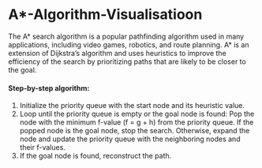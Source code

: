 # A*-Algorithm-Visualisatioon
The A* search algorithm is a popular pathfinding algorithm used in many applications, including video games, robotics, and route planning. A* is an extension of Dijkstra’s algorithm and uses heuristics to improve the efficiency of the search by prioritizing paths that are likely to be closer to the goal.

#### Step-by-step algorithm:

1. Initialize the priority queue with the start node and its heuristic value.
2. Loop until the priority queue is empty or the goal node is found:
    Pop the node with the minimum f-value (f = g + h) from the priority queue.
    If the popped node is the goal node, stop the search.
    Otherwise, expand the node and update the priority queue with the neighboring nodes and their f-values.
3. If the goal node is found, reconstruct the path.
